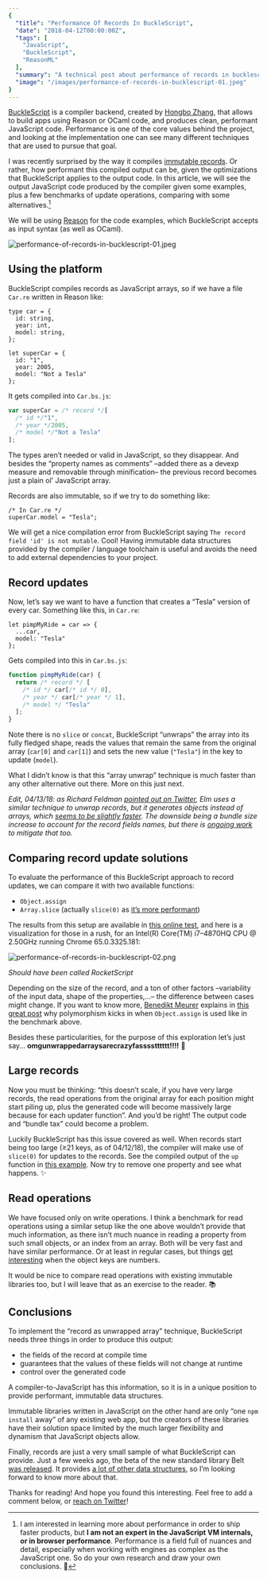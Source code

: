 ```yaml
---
{
  "title": "Performance Of Records In BuckleScript",
  "date": "2018-04-12T00:00:00Z",
  "tags": [
    "JavaScript",
    "BuckleScript",
    "ReasonML"
  ],
  "summary": "A technical post about performance of records in bucklescript, covering JavaScript, BuckleScript, ReasonML",
  "image": "/images/performance-of-records-in-bucklescript-01.jpeg"
}
---
```



[BuckleScript](http://bucklescript.github.io/) is a compiler backend, created by [Hongbo Zhang](https://twitter.com/bobzhang1988/), that allows to build apps using Reason or OCaml code, and produces clean, performant JavaScript code. Performance is one of the core values behind the project, and looking at the implementation one can see many different techniques that are used to pursue that goal.

I was recently surprised by the way it compiles [immutable records](https://reasonml.github.io/docs/en/record.html). Or rather, how performant this compiled output can be, given the optimizations that BuckleScript applies to the output code. In this article, we will see the output JavaScript code produced by the compiler given some examples, plus a few benchmarks of update operations, comparing with some alternatives.[^disclaimer]

We will be using [Reason](https://reasonml.github.io/) for the code examples, which BuckleScript accepts as input syntax (as well as OCaml).

![performance-of-records-in-bucklescript-01.jpeg](/images/performance-of-records-in-bucklescript-01.jpeg)

## Using the platform

BuckleScript compiles records as JavaScript arrays, so if we have a file `Car.re` written in Reason like:

```reason
type car = {
  id: string,
  year: int,
  model: string,
};

let superCar = {
  id: "1",
  year: 2005,
  model: "Not a Tesla"
};
```

It gets compiled into `Car.bs.js`:

```javascript
var superCar = /* record */[
  /* id */"1",
  /* year */2005,
  /* model */"Not a Tesla"
];
```

The types aren’t needed or valid in JavaScript, so they disappear. And besides the “property names as comments” –added there as a devexp measure and removable through minification– the previous record becomes just a plain ol’ JavaScript array.

Records are also immutable, so if we try to do something like:

```reason
/* In Car.re */
superCar.model = "Tesla";
```

We will get a nice compilation error from BuckleScript saying `The record field 'id' is not mutable`. Cool! Having immutable data structures provided by the compiler / language toolchain is useful and avoids the need to add external dependencies to your project.

## Record updates

Now, let’s say we want to have a function that creates a “Tesla” version of every car. Something like this, in `Car.re`:

```reason
let pimpMyRide = car => {
  ...car,
  model: "Tesla"
};
```

Gets compiled into this in `Car.bs.js`:

```javascript
function pimpMyRide(car) {
  return /* record */ [
    /* id */ car[/* id */ 0],
    /* year */ car[/* year */ 1],
    /* model */ "Tesla"
  ];
}
```

Note there is no `slice` or `concat`, BuckleScript “unwraps” the array into its fully fledged shape, reads the values that remain the same from the original array (`car[0]` and `car[1]`) and sets the new value (`"Tesla"`) in the key to update (`model`).

What I didn’t know is that this “array unwrap” technique is much faster than any other alternative out there. More on this just next.

_Edit, 04/13/18: as Richard Feldman [pointed out on Twitter](https://twitter.com/rtfeldman/status/984422552889151489), Elm uses a similar technique to unwrap records, but it generates objects instead of arrays, which [seems to be slightly faster](https://jsperf.com/record-updates/1). The downside being a bundle size increase to account for the record fields names, but there is [ongoing work](https://twitter.com/rtfeldman/status/984660880485961728) to mitigate that too._

## Comparing record update solutions

To evaluate the performance of this BuckleScript approach to record updates, we can compare it with two available functions:

- `Object.assign`
- `Array.slice` (actually `slice(0)` as [it’s more performant](https://stackoverflow.com/a/21514254/617787))

The results from this setup are available in [this online test](https://jsperf.com/assign-slice-and-bucklescript/1), and here is a visualization for those in a rush, for an Intel(R) Core(TM) i7–4870HQ CPU @ 2.50GHz running Chrome 65.0.3325.181:

![performance-of-records-in-bucklescript-02.png](/images/performance-of-records-in-bucklescript-02.png)

*Should have been called RocketScript*

Depending on the size of the record, and a ton of other factors –variability of the input data, shape of the properties,…– the difference between cases might change. If you want to know more, [Benedikt Meurer](https://twitter.com/bmeurer/) explains in [this great post](https://medium.com/@bmeurer/surprising-polymorphism-in-react-applications-63015b50abc) why polymorphism kicks in when `Object.assign` is used like in the benchmark above.

Besides these particularities, for the purpose of this exploration let’s just say… **omgunwrappedarraysarecrazyfasssstttttt!!!!** 🏇

## Large records

Now you must be thinking: “this doesn’t scale, if you have very large records, the read operations from the original array for each position might start piling up, plus the generated code will become massively large because for each updater function”. And you’d be right! The output code and “bundle tax” could become a problem.

Luckily BuckleScript has this issue covered as well. When records start being too large (≥21 keys, as of 04/12/18), the compiler will make use of `slice(0)` for updates to the records. See the compiled output of the `up` function in [this example](https://reasonml.github.io/en/try.html?rrjsx=true&reason=C4TwDgpgBATlC8UDeAoKUD2A7CAuKAllsADRpTADuG+AzsDEQOZnrAAWMEehxrUAMwwBXGHQbN+AggDceRUuVoEAHuMZYWSiHKz4F-CASbtg6yeSxF5fcsAh6o9DVvQQANjof7bbSh7lzTX4OAhh7b15FdCFRCMdnCxjZCHifaKdVNKcJYO1dbINyIxNgbMS89CscQt8Kf2IQINd6h1BsG0UAXwBuFE9gJwRkcg78AEYQ6nwAIgAmGZDObgmpETEoecXyaUCoSaVVWYX+Wi9HA7djU2PtqutVu0itw09dR78Anhe7djDsy6CdbZH7JOQA05ZbiOUFOc4Q4rXMrQ278aqpFH7KZtJqbE52BrtHATFC9FD9VJQYTDJAAOnptBIFD+4UxczJFMGwjAwwAFABbEAAJQgAGMAJQIAB8yHptMFItFTNCrMi4zJAypw25vNokqAA). Now try to remove one property and see what happens. ✨

## Read operations

We have focused only on write operations. I think a benchmark for read operations using a similar setup like the one above wouldn’t provide that much information, as there isn’t much nuance in reading a property from such small objects, or an index from an array. Both will be very fast and have similar performance. Or at least in regular cases, but things [get interesting](https://github.com/BuckleScript/bucklescript/issues/24#issuecomment-210981697) when the object keys are numbers.

It would be nice to compare read operations with existing immutable libraries too, but I will leave that as an exercise to the reader. 📚

## Conclusions

To implement the “record as unwrapped array” technique, BuckleScript needs three things in order to produce this output:

- the fields of the record at compile time
- guarantees that the values of these fields will not change at runtime
- control over the generated code

A compiler-to-JavaScript has this information, so it is in a unique position to provide performant, immutable data structures.

Immutable libraries written in JavaScript on the other hand are only “one `npm install` away” of any existing web app, but the creators of these libraries have their solution space limited by the much larger flexibility and dynamism that JavaScript objects allow.

Finally, records are just a very small sample of what BuckleScript can provide. Just a few weeks ago, the beta of the new standard library Belt [was released](https://bucklescript.github.io/blog/2018/03/13/a-small-step-for-bucklescript.html). It provides [a lot of other data structures](https://bucklescript.github.io/bucklescript/api/Belt.html), so I’m looking forward to know more about that.

Thanks for reading! And hope you found this interesting. Feel free to add a comment below, or [reach on Twitter](https://twitter.com/javierwchavarri)!

[^disclaimer]: I am interested in learning more about performance in order to ship faster products, but **I am not an expert in the JavaScript VM internals, or in browser performance**. Performance is a field full of nuances and detail, especially when working with engines as complex as the JavaScript one. So do your own research and draw your own conclusions. 🙌
